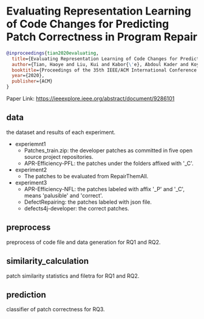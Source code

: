 # Evaluating Representation Learning of Code Changes for Predicting Patch Correctness in Program Repair

```bibtex
@inproceedings{tian2020evaluating, 
  title={Evaluating Representation Learning of Code Changes for Predicting Patch Correctness in Program Repair}, 
  author={Tian, Haoye and Liu, Kui and Kabor{\'e}, Abdoul Kader and Koyuncu, Anil and Li, Li and Klein, Jacques and Bissyand{\'e}, Tegawend{\'e} F.},
  booktitle={Proceedings of the 35th IEEE/ACM International Conference on Automated Software Engineering}, 
  year={2020}, 
  publisher={ACM}
} 
```
Paper Link: https://ieeexplore.ieee.org/abstract/document/9286101

## data
the dataset and results of each experiment.

* experiemnt1
  * Patches_train.zip: the developer patches as committed in five open source project repositories.
  * APR-Efficiency-PFL: the patches under the folders affixed with '\_C'.
* experiment2
  * The patches to be evaluated from RepairThemAll.
* experiment3
    * APR-Efficiency-NFL: the patches labeled with affix '\_P' and '\_C', means 'palusible' and 'correct'.
	* DefectRepairing: the patches labeled with json file.
	* defects4j-developer: the correct patches.

## preprocess
preprocess of code file and data generation for RQ1 and RQ2.

## similarity_calculation
patch similarity statistics and filetra for RQ1 and RQ2.

## prediction 
classifier of patch correctness for RQ3.
